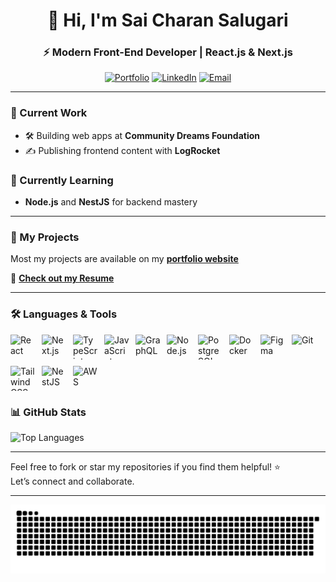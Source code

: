 <h1 align="center">👋 Hi, I'm Sai Charan Salugari</h1>
<h3 align="center">⚡ Modern Front-End Developer | React.js & Next.js</h3>

<p align="center">
  <a href="https://saicharan-salugari-portfolio.vercel.app/" target="_blank"><img alt="Portfolio" src="https://img.shields.io/badge/Portfolio-%23000000?style=for-the-badge&logo=vercel&logoColor=white" /></a>
  <a href="https://www.linkedin.com/in/sai-charan-salugari/" target="_blank"><img alt="LinkedIn" src="https://img.shields.io/badge/LinkedIn-%230077B5?style=for-the-badge&logo=linkedin&logoColor=white" /></a>
  <a href="mailto:saicharansalugari9@gmail.com"><img alt="Email" src="https://img.shields.io/badge/Email-%23D14836?style=for-the-badge&logo=gmail&logoColor=white" /></a>
</p>

---

### 🔭 Current Work
- 🛠️ Building web apps at **Community Dreams Foundation**
- ✍️ Publishing frontend content with **LogRocket**

### 🌱 Currently Learning
- **Node.js** and **NestJS** for backend mastery

---

### 📂 My Projects  
Most my projects are available on my [**portfolio website**](https://saicharan-salugari-portfolio.vercel.app/)

📄 [**Check out my Resume**](https://saicharan-salugari-portfolio.vercel.app/SAICHARAN_RESUME.pdf)

---

### 🛠️ Languages & Tools

<div style="display: flex; flex-wrap: wrap; gap: 10px; align-items: center;">
  <img src="https://cdn.jsdelivr.net/gh/devicons/devicon/icons/react/react-original.svg" alt="React" width="40" height="40"/>
  <img src="https://cdn.jsdelivr.net/gh/devicons/devicon/icons/nextjs/nextjs-original.svg" alt="Next.js" width="40" height="40"/>
  <img src="https://cdn.jsdelivr.net/gh/devicons/devicon/icons/typescript/typescript-original.svg" alt="TypeScript" width="40" height="40"/>
  <img src="https://cdn.jsdelivr.net/gh/devicons/devicon/icons/javascript/javascript-original.svg" alt="JavaScript" width="40" height="40"/>
  <img src="https://cdn.jsdelivr.net/gh/devicons/devicon/icons/graphql/graphql-plain.svg" alt="GraphQL" width="40" height="40"/>
  <img src="https://cdn.jsdelivr.net/gh/devicons/devicon/icons/nodejs/nodejs-original.svg" alt="Node.js" width="40" height="40"/>
  <img src="https://cdn.jsdelivr.net/gh/devicons/devicon/icons/postgresql/postgresql-original.svg" alt="PostgreSQL" width="40" height="40"/>
  <img src="https://cdn.jsdelivr.net/gh/devicons/devicon/icons/docker/docker-original.svg" alt="Docker" width="40" height="40"/>
  <img src="https://cdn.jsdelivr.net/gh/devicons/devicon/icons/figma/figma-original.svg" alt="Figma" width="40" height="40"/>
  <img src="https://cdn.jsdelivr.net/gh/devicons/devicon/icons/git/git-original.svg" alt="Git" width="40" height="40"/>
  <img src="https://cdn.jsdelivr.net/gh/devicons/devicon/icons/tailwindcss/tailwindcss-plain.svg" alt="Tailwind CSS" width="40" height="40"/>
  <img src="https://cdn.jsdelivr.net/gh/devicons/devicon/icons/nestjs/nestjs-plain.svg" alt="NestJS" width="40" height="40"/>
  <img src="https://cdn.jsdelivr.net/gh/devicons/devicon/icons/amazonwebservices/amazonwebservices-original.svg" alt="AWS" width="40" height="40"/>
</div>


### 📊 GitHub Stats

<div style="display: flex; justify-content: flex-start;">
  <img src="https://github-readme-stats.vercel.app/api/top-langs?username=saicharansalugari2&show_icons=true&locale=en&layout=compact&theme=tokyonight" alt="Top Languages" />
</div>

---

Feel free to fork or star my repositories if you find them helpful! ⭐  
Let’s connect and collaborate.

---

<picture>
  <source media="(prefers-color-scheme: dark)" srcset="https://raw.githubusercontent.com/Saicharansalugari2/Saicharansalugari2/output/github-snake-dark.svg" />
  <source media="(prefers-color-scheme: light)" srcset="https://raw.githubusercontent.com/Saicharansalugari2/Saicharansalugari2/output/github-snake.svg" />
  <img alt="github-snake" src="https://raw.githubusercontent.com/Saicharansalugari2/Saicharansalugari2/output/github-snake.svg" />
</picture>
